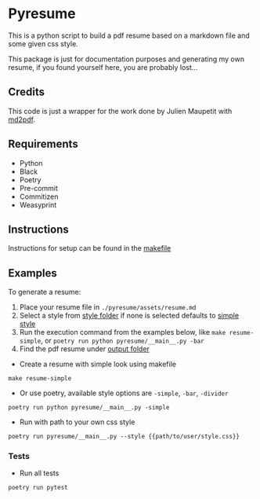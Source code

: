 # Pyresume

This is a python script to build a pdf resume based on a markdown file and some given css style.

This package is just for documentation purposes and generating my own resume, if you found yourself here, you are probably
lost...

## Credits

This code is just a wrapper for the work done by Julien Maupetit with [md2pdf](https://github.com/jmaupetit/md2pdf).

## Requirements

- Python
- Black
- Poetry
- Pre-commit
- Commitizen
- Weasyprint

## Instructions

Instructions for setup can be found in the [makefile](./makefile)

## Examples

To generate a resume:

1. Place your resume file in `./pyresume/assets/resume.md`
2. Select a style from [style folder](./pyresume/assets/styles/) if none is selected defaults to [simple style](pyresume/assets/styles/simple-style.css)
3. Run the execution command from the examples below, like `make resume-simple`, or `poetry run python pyresume/__main__.py -bar`
4. Find the pdf resume under [output folder](./output)

- Create a resume with simple look using makefile

```shell
make resume-simple
```

- Or use poetry, available style options are `-simple`, `-bar`, `-divider`

```shell
poetry run python pyresume/__main__.py -simple
```

- Run with path to your own css style

```shell
poetry run pyresume/__main__.py --style {{path/to/user/style.css}}
```

### Tests

- Run all tests

```shell
poetry run pytest
```
